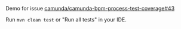 Demo for issue [camunda/camunda-bpm-process-test-coverage#43](https://github.com/camunda/camunda-bpm-process-test-coverage/issues/43)

Run `mvn clean test` or "Run all tests" in your IDE.
